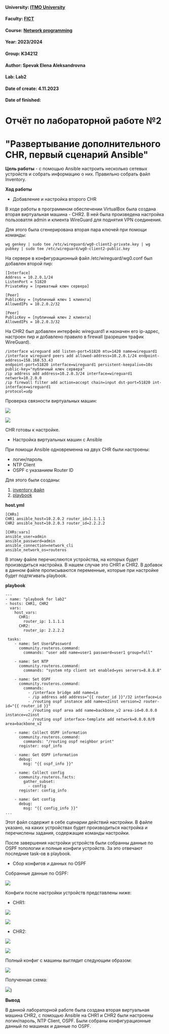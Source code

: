 #### University: [ITMO University](https://##3itmo.ru/ru/)
#### Faculty: [FICT](https://fict.itmo.ru)
#### Course: [Network programming](https://github.com/itmo-ict-faculty/network-programming)
#### Year: 2023/2024
#### Group: K34212
#### Author: Spevak Elena Aleksandrovna
#### Lab: Lab2
#### Date of create: 4.11.2023
#### Date of finished:

# **Отчёт по лабораторной работе №2**
# "Развертывание дополнительного CHR, первый сценарий Ansible"

**Цель работы** - с помощью Ansible настроить несколько сетевых устройств и собрать информацию о них. Правильно собрать файл Inventory.

**Ход работы**

- Добавление и настройка второго CHR

В ходе работы  в  программном обеспечении VirtualBox была создана вторая виртуальная машина - CHR2. В ней была произведена настройка пользоватля admin и клиента WireGuard для поднятия  VPN соединения.

Для этого была сгенерирована вторая пара ключей при помощи команды:

```
wg genkey | sudo tee /etc/wireguard/wg0-client2-private.key | wg pubkey | sudo tee /etc/wireguard/wg0-client2-public.key
```

На сервере в конфигурационный файл /etc/wireguard/wg0.conf был добавлен второй пир:

```
[Interface]
Address = 10.2.0.1/24
ListenPort = 51820
PrivateKey = [приватный ключ сервера]

[Peer]
PublicKey = [публичный ключ 1 клиента]
AllowedIPs = 10.2.0.2/32

[Peer]
PublicKey = [публичный ключ 2 клиента]
AllowedIPs = 10.2.0.3/32
```

На CHR2 был добавлен интерфейс wireguard1 и назначен его ip-адрес, настроен пир и добавлено правило в firewall (разрешен трафик WireGuard).

```
/interface wireguard add listen-port=51820 mtu=1420 name=wireguard1
/interface wireguard peers add allowed-address=10.2.0.1/24 endpoint-address=158.160.53.43
endpoint-port=51820 interface=wireguard1 persistent-keepalive=10s
public-key="публичный ключ сервера"
/ip address add address=10.2.0.3/24 interface=wireguard1 network=10.2.0.0
/ip firewall filter add action=accept chain=input dst-port=51820 int-interface=wireguard1
protocol=udp
```
Проверка связности виртуальных машин:

![](https://github.com/LenaSpevak/2023-2024-network_programming-k34212-spevak_e_a/blob/main/lab2/screenshots/pingCHR2.jpg)

![](https://github.com/LenaSpevak/2023-2024-network_programming-k34212-spevak_e_a/blob/main/lab2/screenshots/pingCHR1.jpg)

CHR готовы к настройке.

- Настройка виртуальных машин с Ansible

При помощи Ansible одновременна на двух CHR были настроены:
 - логин/пароль
 - NTP Client
 - OSPF с указанием Router ID
 
Для этого были созданы:
 
1. [inventory файл](https://github.com/LenaSpevak/2023-2024-network_programming-k34212-spevak_e_a/blob/main/lab2/files/hosts.yml)
2. [playbook](https://github.com/LenaSpevak/2023-2024-network_programming-k34212-spevak_e_a/blob/main/lab2/files/lab2.yml)

**host.yml**

```
[CHRs]
CHR1 ansible_host=10.2.0.2 router_id=1.1.1.1
CHR2 ansible_host=10.2.0.3 router_id=2.2.2.2

[CHRs:vars]
ansible_user=admin
ansible_password=admin
ansible_connection=network_cli
ansible_network_os=routeros
```
В этому файле перечисляются устройства, на которых будет производиться настройка. В нашем случае это CHR1 и CHR2. В добавок в данном файле прописываются переменные, которые при настройке будет подтягивать playbook.

**playbook**

```
---
- name: "playbook for lab2"
- hosts: CHR1, CHR2
  vars:
    host_vars:
      CHR1:
        router_ip: 1.1.1.1
      CHR2:
        router_ip: 2.2.2.2

 tasks:
    - name: Set User&Password
      community.routeros.command:
        commands: "user add name=user1 password=user1 group=full"

    - name: Set NTP
      community.routeros.command:
        commands: "system ntp client set enabled=yes servers=8.8.8.8"

    - name: Set OSPF
      community.routeros.command:
        commands:
          - /interface bridge add name=Lo
          - /ip address add address="{{ router_id }}"/32 interface=Lo
          - /routing ospf instance add name=v2inst version=2 router-id="{{ router_id }}"
          - /routing ospf area add name=backbone_v2 area-id=0.0.0.0 instance=v2inst
          - /routing ospf interface-template add network=0.0.0.0/0 area=backbone_v2

    - name: Collect OSPF information
      community.routeros.command:
        commands: "/routing ospf neighbor print"
      register: ospf_info

    - name: Get OSPF information
      debug:
        msg: "{{ ospf_info }}"

    - name: Collect config
      community.routeros.facts:
        gather_subset:
          - config
      register: config_info

    - name: Get config
      debug:
        msg: "{{ config_info }}"
...
```

Этот файл содержит в себе сценарии действий настройки. В файле указано, на каких устройствах будет производиться настройка и перечислены задания, содержащие команды настройки.

После завершения настройки устройств были собранны данные по OSPF топологии и полные конфиги устройств. За это отвечают последние task-ов в playbook.

- Сбор конфигов и данных по OSPF

Собранные данные по OSPF:

![](https://github.com/LenaSpevak/2023-2024-network_programming-k34212-spevak_e_a/blob/main/lab2/screenshots/msg_ospf.jpg)

Конфиги после настройки устройств представлены ниже:

- CHR1:

![](https://github.com/LenaSpevak/2023-2024-network_programming-k34212-spevak_e_a/blob/main/lab2/screenshots/CHR1_config1.jpg)

![](https://github.com/LenaSpevak/2023-2024-network_programming-k34212-spevak_e_a/blob/main/lab2/screenshots/CHR1_config2.jpg)

- CHR2:

![](https://github.com/LenaSpevak/2023-2024-network_programming-k34212-spevak_e_a/blob/main/lab2/screenshots/CHR2_config.jpg)

![](https://github.com/LenaSpevak/2023-2024-network_programming-k34212-spevak_e_a/blob/main/lab2/screenshots/CHR2_config2.jpg)

Полный конфиг с машины выглядит следующим образом:

![](https://github.com/LenaSpevak/2023-2024-network_programming-k34212-spevak_e_a/blob/main/lab2/screenshots/config.jpg)

Полученная схема:

![](https://github.com/LenaSpevak/2023-2024-network_programming-k34212-spevak_e_a/blob/main/lab2/NP_lab2.drawio.png))

**Вывод**

В данной лабораторной работе была создана вторая виртуальная машина CHR2, с помощью Ansible на CHR1 и CHR2 были настроены логин/пароль, NTP Client, OSPF. Были собраны конфигурационные данный по машинах и данные по OSPF.

